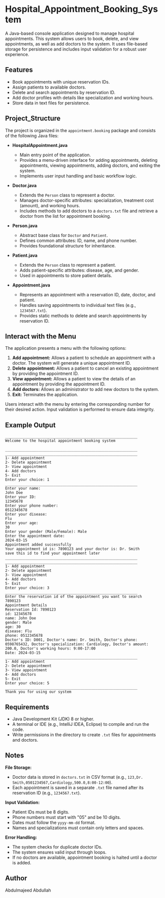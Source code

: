 # Hospital_Appointment_Booking_System

A Java-based console application designed to manage hospital appointments. This system allows users to book, delete, and view appointments, as well as add doctors to the system. It uses file-based storage for persistence and includes input validation for a robust user experience.

## Features

- Book appointments with unique reservation IDs.
- Assign patients to available doctors.
- Delete and search appointments by reservation ID.
- Add doctor profiles with details like specialization and working hours.
- Store data in text files for persistence.

## Project_Structure

The project is organized in the `appointment.booking` package and consists of the following Java files:

- **HospitalAppointment.java**
  - Main entry point of the application.
  - Provides a menu-driven interface for adding appointments, deleting appointments, viewing appointments, adding doctors, and exiting the system.
  - Implements user input handling and basic workflow logic.

- **Doctor.java**
  - Extends the `Person` class to represent a doctor.
  - Manages doctor-specific attributes: specialization, treatment cost (amount), and working hours.
  - Includes methods to add doctors to a `doctors.txt` file and retrieve a doctor from the list for appointment booking.

- **Person.java**
  - Abstract base class for `Doctor` and `Patient`.
  - Defines common attributes: ID, name, and phone number.
  - Provides foundational structure for inheritance.

- **Patient.java**
  - Extends the `Person` class to represent a patient.
  - Adds patient-specific attributes: disease, age, and gender.
  - Used in appointments to store patient details.

- **Appointment.java**
  - Represents an appointment with a reservation ID, date, doctor, and patient.
  - Handles saving appointments to individual text files (e.g., `1234567.txt`).
  - Provides static methods to delete and search appointments by reservation ID.
     
## Interact with the Menu

The application presents a menu with the following options:

1.  **Add appointment:** Allows a patient to schedule an appointment with a doctor. The system will generate a unique appointment ID.
2.  **Delete appointment:** Allows a patient to cancel an existing appointment by providing the appointment ID.
3.  **View appointment:** Allows a patient to view the details of an appointment by providing the appointment ID.
4.  **Add doctors:** Allows an administrator to add new doctors to the system.
5.  **Exit:** Terminates the application.

Users interact with the menu by entering the corresponding number for their desired action. Input validation is performed to ensure data integrity.

## Example Output

```
____________________________________________________________
Welcome to the hospital appointment booking system

____________________________________________________________
____________________________________________________________
1- Add appointment
2- Delete appointment
3- View appointment
4- Add doctors
5- Exit
Enter your choice: 1
____________________________________________________________
Enter your name:
John Doe
Enter your ID:
12345678
Enter your phone number:
0512345678
Enter your disease:
Flu
Enter your age:
30
Enter your gender (Male/Female): Male
Enter the appointment date:
2024-03-15
Appointment added successfully
Your appointment id is: 7890123 and your doctor is: Dr. Smith
save this id to find your appointment later
____________________________________________________________
____________________________________________________________
1- Add appointment
2- Delete appointment
3- View appointment
4- Add doctors
5- Exit
Enter your choice: 3
____________________________________________________________
Enter the reservation id of the appointment you want to search
7890123
Appointment Details
Reservation Id: 7890123
id: 12345678
name: John Doe
gender: Male
age: 30
disease: Flu
phone: 0512345678
Doctor's ID: D001, Doctor's name: Dr. Smith, Doctor's phone: 0598765432, Doctor's specialization: Cardiology, Doctor's amount: 200.0, Doctor's working hours: 9:00-17:00
Date: 2024-03-15
____________________________________________________________
1- Add appointment
2- Delete appointment
3- View appointment
4- Add doctors
5- Exit
Enter your choice: 5
____________________________________________________________
Thank you for using our system
```

## Requirements

*   Java Development Kit (JDK) 8 or higher.
*   A terminal or IDE (e.g., IntelliJ IDEA, Eclipse) to compile and run the code.
*   Write permissions in the directory to create `.txt` files for appointments and doctors.

## Notes

**File Storage:**

*   Doctor data is stored in `doctors.txt` in CSV format (e.g., `123,Dr. Smith,0501234567,Cardiology,500.0,8:00-12:00`).
*   Each appointment is saved in a separate `.txt` file named after its reservation ID (e.g., `1234567.txt`).

**Input Validation:**

*   Patient IDs must be 8 digits.
*   Phone numbers must start with "05" and be 10 digits.
*   Dates must follow the `yyyy-mm-dd` format.
*   Names and specializations must contain only letters and spaces.

**Error Handling:**

*   The system checks for duplicate doctor IDs.
*   The system ensures valid input through loops.
*   If no doctors are available, appointment booking is halted until a doctor is added.


## Author

Abdulmajeed Abdullah

